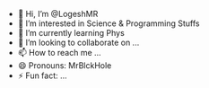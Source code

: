 - 👋 Hi, I’m @LogeshMR
- 👀 I’m interested in Science & Programming Stuffs
- 🌱 I’m currently learning Phys
- 💞️ I’m looking to collaborate on ...
- 📫 How to reach me ...
- 😄 Pronouns: MrBlckHole
- ⚡ Fun fact: ...

<!---
LogeshMR/LogeshMR is a ✨ special ✨ repository because its `README.md` (this file) appears on your GitHub profile.
You can click the Preview link to take a look at your changes.
--->
